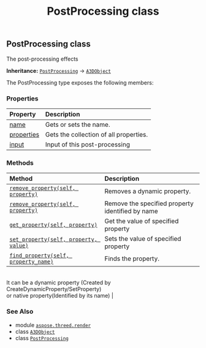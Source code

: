 ﻿---
title: PostProcessing class
second_title: Aspose.3D for Python via .NET API References
description: 
type: docs
weight: 250
url: /python-net/aspose.threed.render/postprocessing/
is_root: false
---

## PostProcessing class

The post-processing effects



**Inheritance:** [`PostProcessing`](/3d/python-net/aspose.threed.render/postprocessing) → 
[`A3DObject`](/3d/python-net/aspose.threed/a3dobject)



The PostProcessing type exposes the following members:

### Properties
| Property | Description |
| :- | :- |
| [name](/3d/python-net/aspose.threed.render/postprocessing/name) | Gets or sets the name. |
| [properties](/3d/python-net/aspose.threed.render/postprocessing/properties) | Gets the collection of all properties. |
| [input](/3d/python-net/aspose.threed.render/postprocessing/input) | Input of this post-processing |


### Methods
| Method | Description |
| :- | :- |
| [`remove_property(self, property)`](/3d/python-net/aspose.threed.render/postprocessing/remove_property/#aspose.threed.property) | Removes a dynamic property. |
| [`remove_property(self, property)`](/3d/python-net/aspose.threed.render/postprocessing/remove_property/#str) | Remove the specified property identified by name |
| [`get_property(self, property)`](/3d/python-net/aspose.threed.render/postprocessing/get_property/#str) | Get the value of specified property |
| [`set_property(self, property, value)`](/3d/python-net/aspose.threed.render/postprocessing/set_property/#str-any) | Sets the value of specified property |
| [`find_property(self, property_name)`](/3d/python-net/aspose.threed.render/postprocessing/find_property/#str) | Finds the property.<br/>It can be a dynamic property (Created by CreateDynamicProperty/SetProperty) <br/>or native property(Identified by its name) |



### See Also
* module [`aspose.threed.render`](..)
* class [`A3DObject`](/3d/python-net/aspose.threed/a3dobject)
* class [`PostProcessing`](/3d/python-net/aspose.threed.render/postprocessing)
